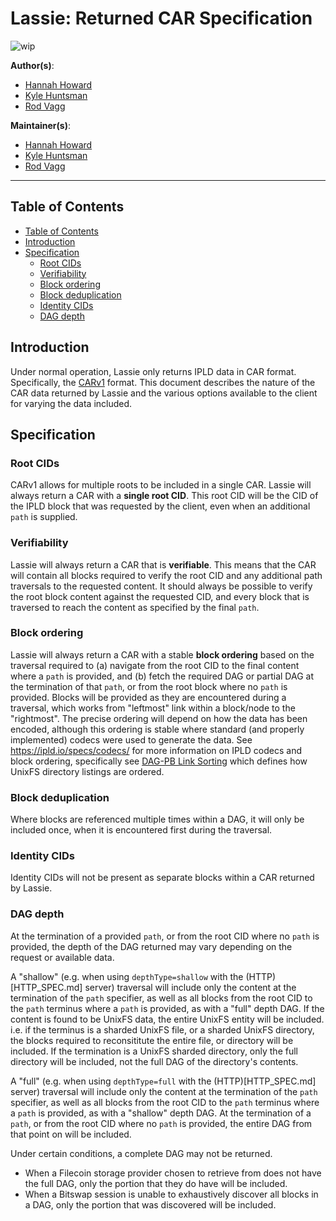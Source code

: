 # Lassie: Returned CAR Specification

![wip](https://img.shields.io/badge/status-wip-orange.svg?style=flat-square)

**Author(s)**:

- [Hannah Howard](https://github.com/hannahhoward)
- [Kyle Huntsman](https://github.com/kylehuntsman)
- [Rod Vagg](https://github.com/rvagg)

**Maintainer(s)**:

- [Hannah Howard](https://github.com/hannahhoward)
- [Kyle Huntsman](https://github.com/kylehuntsman)
- [Rod Vagg](https://github.com/rvagg)

* * *

## Table of Contents

- [Table of Contents](#table-of-contents)
- [Introduction](#introduction)
- [Specification](#specification)
  - [Root CIDs](#root-cids)
  - [Verifiability](#verifiability)
  - [Block ordering](#block-ordering)
  - [Block deduplication](#block-deduplication)
  - [Identity CIDs](#identity-cids)
  - [DAG depth](#dag-depth)

## Introduction

Under normal operation, Lassie only returns IPLD data in CAR format. Specifically, the [CARv1](https://ipld.io/specs/transport/car/carv1/) format. This document describes the nature of the CAR data returned by Lassie and the various options available to the client for varying the data included.

## Specification

### Root CIDs

CARv1 allows for multiple roots to be included in a single CAR. Lassie will always return a CAR with a **single root CID**. This root CID will be the CID of the IPLD block that was requested by the client, even when an additional `path` is supplied.

### Verifiability

Lassie will always return a CAR that is **verifiable**. This means that the CAR will contain all blocks required to verify the root CID and any additional path traversals to the requested content. It should always be possible to verify the root block content against the requested CID, and every block that is traversed to reach the content as specified by the final `path`.

### Block ordering

Lassie will always return a CAR with a stable **block ordering** based on the traversal required to (a) navigate from the root CID to the final content where a `path` is provided, and (b) fetch the required DAG or partial DAG at the termination of that `path`, or from the root block where no `path` is provided. Blocks will be provided as they are encountered during a traversal, which works from "leftmost" link within a block/node to the "rightmost". The precise ordering will depend on how the data has been encoded, although this ordering is stable where standard (and properly implemented) codecs were used to generate the data. See https://ipld.io/specs/codecs/ for more information on IPLD codecs and block ordering, specifically see [DAG-PB Link Sorting](https://ipld.io/specs/codecs/dag-pb/spec/#link-sorting) which defines how UnixFS directory listings are ordered.

### Block deduplication

Where blocks are referenced multiple times within a DAG, it will only be included once, when it is encountered first during the traversal.

### Identity CIDs

Identity CIDs will not be present as separate blocks within a CAR returned by Lassie.

### DAG depth

At the termination of a provided `path`, or from the root CID where no `path` is provided, the depth of the DAG returned may vary depending on the request or available data.

A "shallow" (e.g. when using `depthType=shallow` with the (HTTP)[HTTP_SPEC.md] server) traversal will include only the content at the termination of the `path` specifier, as well as all blocks from the root CID to the `path` terminus where a `path` is provided, as with a "full" depth DAG. If the content is found to be UnixFS data, the entire UnixFS entity will be included. i.e. if the terminus is a sharded UnixFS file, or a sharded UnixFS directory, the blocks required to reconsititute the entire file, or directory will be included. If the termination is a UnixFS sharded directory, only the full directory will be included, not the full DAG of the directory's contents.

A "full" (e.g. when using `depthType=full` with the (HTTP)[HTTP_SPEC.md] server) traversal will include only the content at the termination of the `path` specifier, as well as all blocks from the root CID to the `path` terminus where a `path` is provided, as with a "shallow" depth DAG. At the termination of a `path`, or from the root CID where no `path` is provided, the entire DAG from that point on will be included.

Under certain conditions, a complete DAG may not be returned.

 * When a Filecoin storage provider chosen to retrieve from does not have the full DAG, only the portion that they do have will be included.
 * When a Bitswap session is unable to exhaustively discover all blocks in a DAG, only the portion that was discovered will be included.
